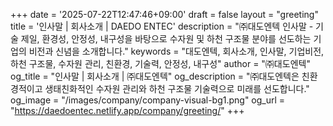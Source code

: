 +++
date = '2025-07-22T12:47:46+09:00'
draft = false
layout = "greeting"
title = '인사말 | 회사소개 | DAEDO ENTEC'
description = "㈜대도엔텍 인사말 - 기술 제일, 환경성, 안정성, 내구성을 바탕으로 수자원 및 하천 구조물 분야를 선도하는 기업의 비전과 신념을 소개합니다."
keywords = "대도엔텍, 회사소개, 인사말, 기업비전, 하천 구조물, 수자원 관리, 친환경, 기술력, 안정성, 내구성"
author = "㈜대도엔텍"
og_title = "인사말 | 회사소개 | ㈜대도엔텍"
og_description = "㈜대도엔텍은 친환경적이고 생태친화적인 수자원 관리와 하천 구조물 기술력으로 미래를 선도합니다."
og_image = "/images/company/company-visual-bg1.png"
og_url = "https://daedoentec.netlify.app/company/greeting/"
+++
